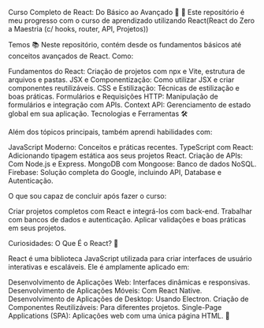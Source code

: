 Curso Completo de React: Do Básico ao Avançado 🚀
🎉 Este repositório é meu progresso com o curso de aprendizado utilizando React(React do Zero a Maestria (c/ hooks, router, API, Projetos))

Temos 📚
Neste repositório, contém desde os fundamentos básicos até conceitos avançados de React. Como:

Fundamentos do React: Criação de projetos com npx e Vite, estrutura de arquivos e pastas.
JSX e Componentização: Como utilizar JSX e criar componentes reutilizáveis.
CSS e Estilização: Técnicas de estilização e boas práticas.
Formulários e Requisições HTTP: Manipulação de formulários e integração com APIs.
Context API: Gerenciamento de estado global em sua aplicação.
Tecnologias e Ferramentas 🛠️

Além dos tópicos principais, também aprendi habilidades com:

JavaScript Moderno: Conceitos e práticas recentes.
TypeScript com React: Adicionando tipagem estática aos seus projetos React.
Criação de APIs: Com Node.js e Express.
MongoDB com Mongoose: Banco de dados NoSQL.
Firebase: Solução completa do Google, incluindo API, Database e Autenticação.

O que sou capaz de concluir após fazer o curso: 

Criar projetos completos com React e integrá-los com back-end.
Trabalhar com bancos de dados e autenticação.
Aplicar validações e boas práticas em seus projetos.

Curiosidades:
O Que É o React? 🤔

React é uma biblioteca JavaScript utilizada para criar interfaces de usuário interativas e escaláveis. Ele é amplamente aplicado em:

Desenvolvimento de Aplicações Web: Interfaces dinâmicas e responsivas.
Desenvolvimento de Aplicações Móveis: Com React Native.
Desenvolvimento de Aplicações de Desktop: Usando Electron.
Criação de Componentes Reutilizáveis: Para diferentes projetos.
Single-Page Applications (SPA): Aplicações web com uma única página HTML. 🚀

